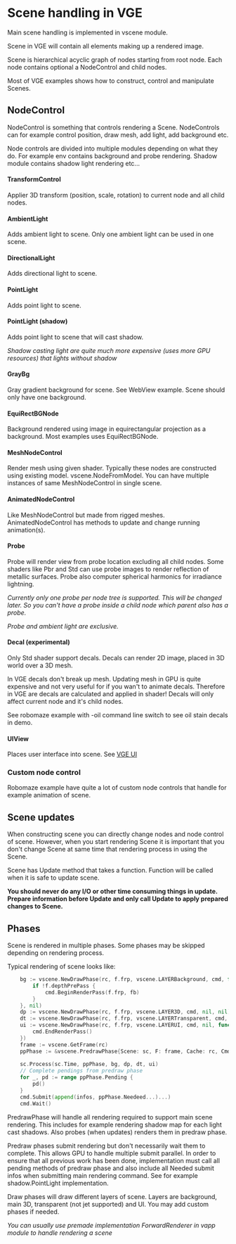 # Scene handling in VGE

Main scene handling is implemented in vscene module. 

Scene in VGE will contain all elements making up a rendered image.
 
Scene is hierarchical acyclic graph of nodes starting from root node. 
Each node contains optional a NodeControl and child nodes.

Most of VGE examples shows how to construct, control and manipulate Scenes.

## NodeControl

NodeControl is something that controls rendering a Scene. 
NodeControls can for example control position, draw mesh, add light, add background etc.

Node controls are divided into multiple modules depending on what they do. 
For example env contains background and probe rendering. Shadow module contains shadow light rendering etc...


#### TransformControl

Applier 3D transform (position, scale, rotation) to current node and all child nodes.

#### AmbientLight

Adds ambient light to scene. Only one ambient light can be used in one scene. 

#### DirectionalLight

Adds directional light to scene.

#### PointLight  

Adds point light to scene.

#### PointLight (shadow) 

Adds point light to scene that will cast shadow.

_Shadow casting light are quite much more expensive (uses more GPU resources) that lights without shadow_

#### GrayBg

Gray gradient background for scene. See WebView example. Scene should only have one background.

#### EquiRectBGNode

Background rendered using  image in equirectangular projection as a background. Most examples uses EquiRectBGNode.

#### MeshNodeControl

Render mesh using given shader. Typically these nodes are constructed using existing model.
vscene.NodeFromModel. You can have multiple instances of same MeshNodeControl in single scene.

#### AnimatedNodeControl

Like MeshNodeControl but made from rigged meshes. AnimatedNodeControl has methods to update and change running animation(s).

#### Probe 

Probe will render view from probe location excluding all child nodes. Some shaders like Pbr and Std can use probe images to
render reflection of metallic surfaces. Probe also computer spherical harmonics for irradiance lightning.

_Currently only one probe per node tree is supported. This will be changed later. So you can't have a probe inside a child node which parent also has a probe._

_Probe and ambient light are exclusive._

#### Decal (experimental)

Only Std shader support decals. Decals can render 2D image, placed in 3D world over a 3D mesh. 

In VGE decals don't break up mesh. Updating mesh in GPU is quite expensive and not very useful for if you wan't to animate decals. 
Therefore in VGE are decals are calculated and applied in shader! Decals will only affect current node and it's child nodes.

See robomaze example with -oil command line switch to see oil stain decals in demo.
 
#### UIView

Places user interface into scene. See [VGE UI](vui.md)

### Custom node control

Robomaze example have quite a lot of custom node controls that handle for example animation of scene.

## Scene updates

When constructing scene you can directly change nodes and node control of scene. However, 
when you start rendering Scene it is important that you don't change Scene at same time that rendering process in using the Scene. 

Scene has Update method that takes a function. Function will be called when it is safe to update scene. 

**You should never do any I/O or other time consuming things in update. Prepare information before Update and only call Update to apply prepared changes to Scene.**

## Phases

Scene is rendered in multiple phases. Some phases may be skipped depending on rendering process.

Typical rendering of scene looks like:

```go
    bg := vscene.NewDrawPhase(rc, f.frp, vscene.LAYERBackground, cmd, func() {
        if !f.depthPrePass {
            cmd.BeginRenderPass(f.frp, fb)
        }
    }, nil)
    dp := vscene.NewDrawPhase(rc, f.frp, vscene.LAYER3D, cmd, nil, nil)
    dt := vscene.NewDrawPhase(rc, f.frp, vscene.LAYERTransparent, cmd, nil, nil)
    ui := vscene.NewDrawPhase(rc, f.frp, vscene.LAYERUI, cmd, nil, func() {
        cmd.EndRenderPass()
    })
    frame := vscene.GetFrame(rc)
    ppPhase := &vscene.PredrawPhase{Scene: sc, F: frame, Cache: rc, Cmd: cmd}
        
    sc.Process(sc.Time, ppPhase, bg, dp, dt, ui)
    // Complete pendings from predraw phase
    for _, pd := range ppPhase.Pending {
        pd()
    }
    cmd.Submit(append(infos, ppPhase.Needeed...)...)
    cmd.Wait()
```
 
PredrawPhase will handle all rendering required to support main scene rendering. 
This includes for example rendering shadow map for each light cast shadows. 
Also probes (when updates) renders them in predraw phase. 

Predraw phases submit rendering but don't necessarily wait them to complete. This allows GPU to handle multiple submit parallel. 
In order to ensure that all previous work has been done, implementation must call all pending methods of predraw phase and also
include all Needed submit infos when submitting main rendering command. See for example shadow.PointLight implementation.

Draw phases will draw different layers of scene. Layers are background, main 3D, transparent (not jet supported) and UI. 
You may add custom phases if needed. 


_You can usually use premade implementation ForwardRenderer in vapp module to handle rendering a scene_
 





 
 
                                                                                                  
  


